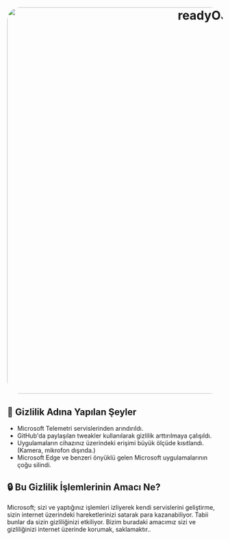 <h1 align="center">
  <img src="https://raw.githubusercontent.com/spydea0/readyOS/main/readyOS%20Old/Foto%C4%9Fraflar/privacy.png" alt="readyOS" width="900" style="border-radius: 30px"></a>
</h1>

## 👀 **Gizlilik Adına Yapılan Şeyler**

- Microsoft Telemetri servislerinden arındırıldı.
- GitHub'da paylaşılan tweakler kullanılarak gizlilik arttırılmaya çalışıldı.
- Uygulamaların cihazınız üzerindeki erişimi büyük ölçüde kısıtlandı. (Kamera, mikrofon dışında.)
- Microsoft Edge ve benzeri önyüklü gelen Microsoft uygulamalarının çoğu silindi.

## 🔒 **Bu Gizlilik İşlemlerinin Amacı Ne?**

Microsoft; sizi ve yaptığınız işlemleri izliyerek kendi servislerini geliştirme, sizin internet üzerindeki hareketlerinizi satarak para kazanabiliyor. Tabii bunlar da sizin gizliliğinizi etkiliyor. Bizim buradaki amacımız sizi ve gizliliğinizi internet üzerinde korumak, saklamaktır..
